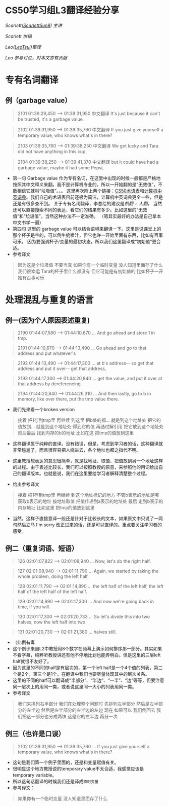 ﻿# CS50学习组L3翻译经验分享

_Scarlett([ScarlettSun9](https://github.com/ScarlettSun9)) 主讲_

_Scarlett 供稿_

_Leo([LeoTsui](https://www.github.com/LeoTsui))整理_

_Leo 参与讨论，对本文亦有贡献_

# 专有名词翻译

## 例（garbage value）

> 2101
01:39:29,450 --> 01:39:31,950
中文翻译
It's just because it can't be trusted, it's a garbage value.

> 2102
01:39:31,950 --> 01:39:35,760
中文翻译
If you just give yourself a temporary value, who knows what's in there?

> 2103
01:39:35,760 --> 01:39:38,250
中文翻译
We got lucky and Tara did not have anything in this cup,

> 2104
01:39:38,250 --> 01:39:41,370
中文翻译
but it could have had a garbage value, maybe it had some Pepsi,


* 第一句
Garbage value 作为专有名词，在这里中出现的时候一般都是严格地按照其中文释义来翻。我不是计算机专业的，所以一开始翻的是“无效值”，不敢相信它就叫“垃圾值”。。。
这里再次附上两个链接：[CS50术语表](https://github.com/athena-xcy/CS50-Study-Group/blob/master/translation-group/Glossary.md)和[计算机中英词典](https://github.com/athena-xcy/CS50-Study-Group/blob/master/translation-group/cs-dictionary.textile)。我们自己的术语表目前还极为简洁，计算机中英词典更全一些，但是还是有很多查不到。
关于专有名词翻译，李总给的建议是*机翻 + 人翻*。
当然还可以直接搜索不同的表达，看它们的结果有多少。比如这里的“无效值”和“垃圾值”。当然这种办法不一定准确。
（嗯其实最好的办法是自己拿本中文书学一遍）
* 第四句
这里的 garbage value 可以结合语境来翻译一下。这里是说课堂上的那个杯子是空的，可以倒牛奶橙汁，但它也许一开始里面有东西，比如有百事可乐。
因为要强调杯子/变量的最初状态，所以我们这里翻译成“初始值”更合适。
* 参考译文
> 因为这是个垃圾值 不要当真
如果你有一个临时变量 没人知道里面存了什么
我们很幸运 Tara的杯子里什么都没有
但它可能是有初始值的 比如杯子一开始有百事可乐

# 处理混乱与重复的语言

## 例一(因为个人原因表述重复)
> 2190
01:44:07,580 --> 01:44:10,670
...
And go ahead and store 1 in tmp.

> 2191
01:44:10,670 --> 01:44:13,490
...
Go ahead and go to that address and put whatever's

> 2192
01:44:13,490 --> 01:44:17,300
...
at b's address-- so get that address and put it over-- get that address,

> 2193
01:44:17,300 --> 01:44:20,840
...
get the value, and put it over at that address by dereferencing.

> 2194
01:44:20,840 --> 01:44:26,310
...
And then lastly, go to b in memory, like over there, put the tmp value there.

* 我们先来看一个broken version

> 接着 把1存到tmp里
再继续 到这里 把b处的都...
就是到这个地址处 把它的值放到...
就是到这个地址处 得到它的值 再通过解引用 把它放到这个地址处
然后最后 找到内存的b的地址 比如在这 把tmp的值放到这里

* 这样翻译属于纯粹的直译。没有错误，但是，考虑到学习者的话，这种翻译就非常尴尬了，而且很容易把人绕进去，各个地址也都之指代不明。

* 这里教授想表达的意思很简单，就是找地址、取值、把值放到另一个地址这样的过程。由于表述比较长，我们可以按照教授的原意，来参照他的用词给出自己的翻译版本。也就是说，我们在这里要给学习者解释清楚整个过程。

* 给出参考译文

> 接着 把1存到tmp里
再继续 到这个地址标记的地方
不管b表示的地址是哪 获取b表示的地址
按地址取值 把值传递到a表示的地址处
最后 走到b表示的内存地址 比如这里 把tmp的值放到这里

* 当然，这样子直接意译一般还是针对于比较长的文本，如果原文中只说了一两句然后立马 I'm sorry 改正过来的话，还是可以直译的。重点要关注学习者的感受。

## 例二（重复词语、短语）

> 126
02:01:07,822 --> 02:01:08,940
...
Now, let's do the right half.

> 127
02:01:08,940 --> 02:01:11,790
...
Again, we started by taking the whole problem, doing the left half,

> 128
02:01:11,790 --> 02:01:14,890
...
the left half of the left half, the left half of the left half of the left half.

> 129
02:01:14,890 --> 02:01:17,300
...
And now we're going back in time, if you will.

> 130
02:01:17,300 --> 02:01:20,733
...
So let's divide this into two halves, now the left half into two

> 131
02:01:20,730 --> 02:01:21,380
...
halves still.

* （此例有毒
* 这个例子来自L2中教授用8个数字在频幕上演示如何排序那一部分。其实如果不看字幕，纯粹听教授讲还有他不停地比划也能弄明白。但是这里的三层left half就很不友好了。
* 因为这里的不同的half是有层次的，第一个left half是一个4个值的列表，第二个是2个，第三个是1个。在翻译中我们也要尽量体现其中的层次关系。
* 这里的不同的half可以翻译成“半部分”、“半边”、“一半”、“边”等等，但要注意同一层次上的用同一类，或者说这里同一大小的列表用同一类。
* 参考译文

> 我们来排列右半部分
我们在处理整个问题时 先排列左半部分
然后是左半部分的左半边 然后是左半部分的左半边的左边
现在 如果可以 我们倒回去
我们把这一部分也分成两块 这是它的左半边
再分一次

## 例三（也许是口误）

> 2102
01:39:31,950 --> 01:39:35,760
...
If you just give yourself a temporary value, who knows what's in there?

* 这句是我们第一个例子里面的，还是和变量赋值有关。
* 很明显这个地方教授说的temporary value不太合适，我感觉应该是 temporary variable。
* 所以这句话翻译的时候我们还是译成`临时变量`
* 参考译文：

> 如果你有一个临时变量 没人知道里面存了什么
